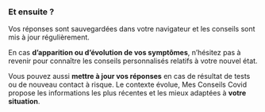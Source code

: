 ### Et ensuite ?

Vos réponses sont sauvegardées dans votre navigateur et les conseils sont mis à jour régulièrement.

En cas **d’apparition ou d’évolution de vos symptômes**, n’hésitez pas à revenir pour connaître les conseils personnalisés relatifs à votre nouvel état.

Vous pouvez aussi **mettre à jour vos réponses** en cas de résultat de tests ou de nouveau contact à risque. Le contexte évolue, Mes Conseils Covid propose les informations les plus récentes et les mieux adaptées à **votre situation**.
